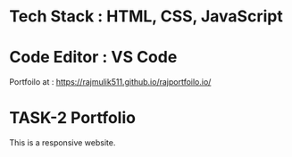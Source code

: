 # Tech Stack : HTML, CSS, JavaScript
# Code Editor : VS Code
Portfoilo at : https://rajmulik511.github.io/rajportfoilo.io/


# TASK-2 Portfolio
This is a responsive website.
